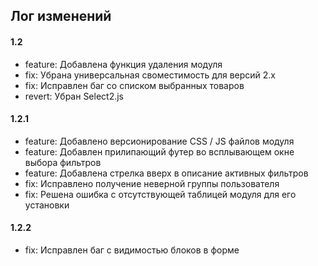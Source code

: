 ## Лог изменений

#### 1.2

* feature: Добавлена функция удаления модуля
* fix: Убрана универсальная своместимость для версий 2.x
* fix: Исправлен баг со списком выбранных товаров
* revert: Убран Select2.js

#### 1.2.1

* feature: Добавлено версионирование CSS / JS файлов модуля
* feature: Добавлен прилипающий футер во всплывающем окне выбора фильтров
* feature: Добавлена стрелка вверх в описание активных фильтров
* fix: Исправлено получение неверной группы пользователя
* fix: Решена ошибка с отсутствующей таблицей модуля для его установки

#### 1.2.2

* fix: Исправлен баг с видимостью блоков в форме

